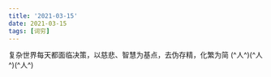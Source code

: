 ```yaml
---
title: '2021-03-15'
date: 2021-03-15
tags: [词穷]
---
```

复杂世界每天都面临决策，以慈悲、智慧为基点，去伪存精，化繁为简 (^人^)(^人^)(^人^)
